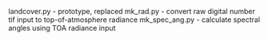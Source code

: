 landcover.py - prototype, replaced
mk_rad.py - convert raw digital number tif input to top-of-atmosphere radiance
mk_spec_ang.py - calculate spectral angles using TOA radiance input 
